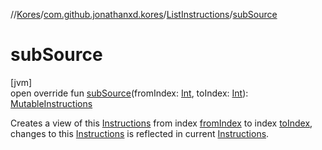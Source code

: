 //[Kores](../../../index.md)/[com.github.jonathanxd.kores](../index.md)/[ListInstructions](index.md)/[subSource](sub-source.md)

# subSource

[jvm]\
open override fun [subSource](sub-source.md)(fromIndex: [Int](https://kotlinlang.org/api/latest/jvm/stdlib/kotlin/-int/index.html), toIndex: [Int](https://kotlinlang.org/api/latest/jvm/stdlib/kotlin/-int/index.html)): [MutableInstructions](../-mutable-instructions/index.md)

Creates a view of this [Instructions](../-instructions/index.md) from index [fromIndex](sub-source.md) to index [toIndex](sub-source.md), changes to this [Instructions](../-instructions/index.md) is reflected in current [Instructions](../-instructions/index.md).
